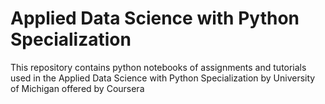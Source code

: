 # Applied Data Science with Python Specialization

This repository contains python notebooks of assignments and tutorials used in the Applied Data Science with Python Specialization by University of Michigan offered by Coursera 
